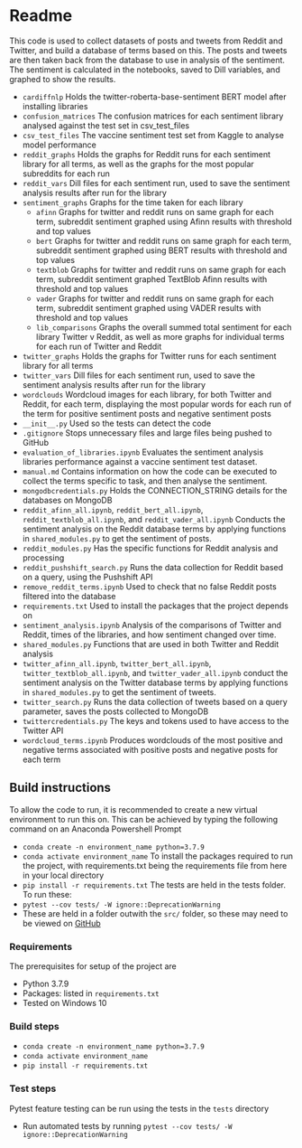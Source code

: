 # Readme

This code is used to collect datasets of posts and tweets from Reddit and Twitter, and build a database of terms based on this. The posts and tweets are then taken back from the database to use in analysis of the sentiment. The sentiment is calculated in the notebooks, saved to Dill variables, and graphed to show the results.

* `cardiffnlp` Holds the twitter-roberta-base-sentiment BERT model after installing libraries
* `confusion_matrices` The confusion matrices for each sentiment library analysed against the test set in csv_test_files
* `csv_test_files` The vaccine sentiment test set from Kaggle to analyse model performance
* `reddit_graphs` Holds the graphs for Reddit runs for each sentiment library for all terms, as well as the graphs for the most popular subreddits for each run
* `reddit_vars` Dill files for each sentiment run, used to save the sentiment analysis results after run for the library
* `sentiment_graphs` Graphs for the time taken for each library
    + `afinn` Graphs for twitter and reddit runs on same graph for each term, subreddit sentiment graphed using Afinn results with threshold and top values
    + `bert` Graphs for twitter and reddit runs on same graph for each term, subreddit sentiment graphed using BERT results with threshold and top values
    + `textblob` Graphs for twitter and reddit runs on same graph for each term, subreddit sentiment graphed TextBlob Afinn results with threshold and top values
    + `vader` Graphs for twitter and reddit runs on same graph for each term, subreddit sentiment graphed using VADER results with threshold and top values
    + `lib_comparisons` Graphs the overall summed total sentiment for each library Twitter v Reddit, as well as more graphs for individual terms for each run of Twitter and Reddit
* `twitter_graphs` Holds the graphs for Twitter runs for each sentiment library for all terms
* `twitter_vars` Dill files for each sentiment run, used to save the sentiment analysis results after run for the library
* `wordclouds` Wordcloud images for each library, for both Twitter and Reddit, for each term, displaying the most popular words for each run of the term for positive sentiment posts and negative sentiment posts
* `__init__.py` Used so the tests can detect the code
* `.gitignore` Stops unnecessary files and large files being pushed to GitHub
* `evaluation_of_libraries.ipynb` Evaluates the sentiment analysis libraries performance against a vaccine sentiment test dataset.
* `manual.md` Contains information on how the code can be executed to collect the terms specific to task, and then analyse the sentiment.
* `mongodbcredentials.py` Holds the CONNECTION_STRING details for the databases on MongoDB
* `reddit_afinn_all.ipynb`, `reddit_bert_all.ipynb`, `reddit_textblob_all.ipynb`, and `reddit_vader_all.ipynb` Conducts the sentiment analysis on the Reddit database terms by applying functions in `shared_modules.py` to get the sentiment of posts.
* `reddit_modules.py` Has the specific functions for Reddit analysis and processing
* `reddit_pushshift_search.py` Runs the data collection for Reddit based on a query, using the Pushshift API
* `remove_reddit_terms.ipynb` Used to check that no false Reddit posts filtered into the database
* `requirements.txt` Used to install the packages that the project depends on 
* `sentiment_analysis.ipynb` Analysis of the comparisons of Twitter and Reddit, times of the libraries, and how sentiment changed over time.
* `shared_modules.py` Functions that are used in both Twitter and Reddit analysis
* `twitter_afinn_all.ipynb`, `twitter_bert_all.ipynb`, `twitter_textblob_all.ipynb`, and `twitter_vader_all.ipynb` conduct the sentiment analysis on the Twitter database terms by applying functions in `shared_modules.py` to get the sentiment of tweets.
* `twitter_search.py` Runs the data collection of tweets based on a query parameter, saves the posts collected to MongoDB
* `twittercredentials.py` The keys and tokens used to have access to the Twitter API
* `wordcloud_terms.ipynb` Produces wordclouds of the most positive and negative terms associated with positive posts and negative posts for each term

## Build instructions
To allow the code to run, it is recommended to create a new virtual environment to run this on. This can be achieved by typing the following command on an Anaconda Powershell Prompt
* `conda create -n environment_name python=3.7.9`
* `conda activate environment_name`
To install the packages required to run the project, with requirements.txt being the requirements file from here in your local directory
* `pip install -r requirements.txt`
The tests are held in the tests folder. To run these:
* `pytest --cov tests/ -W ignore::DeprecationWarning`
* These are held in a folder outwith the `src/` folder, so these may need to be viewed on [GitHub](https://github.com/craigd00/topic-sentiment-across-sn)

### Requirements
The prerequisites for setup of the project are

* Python 3.7.9
* Packages: listed in `requirements.txt` 
* Tested on Windows 10

### Build steps
* `conda create -n environment_name python=3.7.9`
* `conda activate environment_name`
* `pip install -r requirements.txt`

### Test steps
Pytest feature testing can be run using the tests in the `tests` directory

* Run automated tests by running `pytest --cov tests/ -W ignore::DeprecationWarning`


